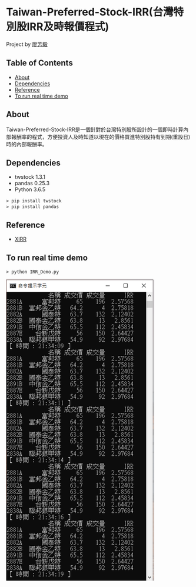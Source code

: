 # Taiwan-Preferred-Stock-IRR(台灣特別股IRR及時報價程式)
Project by [廖芳毅](https://github.com/gontue5959)

## Table of Contents
+ [About](#about)
+ [Dependencies](#dependencies)
+ [Reference](#reference)
+ [To run real time demo](#to-run-real-time-demo)

## About
Taiwan-Preferred-Stock-IRR是一個針對於台灣特別股所設計的一個即時計算內部報酬率的程式，方便投資人及時知道以現在的價格買進特別股持有到期(重設日)時的內部報酬率。

## Dependencies
* twstock 1.3.1
* pandas 0.25.3
* Python 3.6.5
```
> pip install twstock
> pip install pandas
```

## Reference
* [XIRR](https://github.com/dkensinger/python/blob/master/XIRR.py)

## To run real time demo
```
> python IRR_Demo.py
```
<img src="https://github.com/gontue5959/Preferred-Stock-IRR/blob/master/Demo/demo.png" width="400"> 
